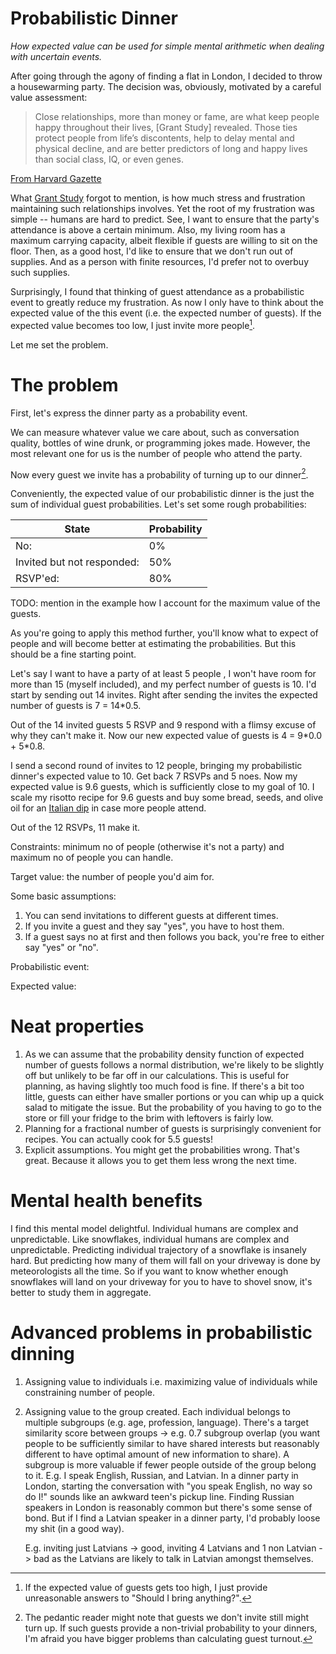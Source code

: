 # Probabilistic Dinner

_How expected value can be used for simple mental arithmetic when dealing with uncertain events._

After going through the agony of finding a flat in London, I decided to throw a housewarming party.
The decision was, obviously, motivated by a careful value assessment:

> Close relationships, more than money or fame, are what keep people happy throughout their lives, [Grant Study] revealed.
> Those ties protect people from life’s discontents, help to delay mental and physical decline, and are better predictors of long and happy lives than social class, IQ, or even genes.

[From Harvard Gazette](https://news.harvard.edu/gazette/story/2017/04/over-nearly-80-years-harvard-study-has-been-showing-how-to-live-a-healthy-and-happy-life/)

What [Grant Study](https://en.wikipedia.org/wiki/Grant\_Study) forgot to mention, is how much stress and frustration maintaining such relationships involves.
Yet the root of my frustration was simple -- humans are hard to predict.
See, I want to ensure that the party's attendance is above a certain minimum.
Also, my living room has a maximum carrying capacity, albeit flexible if guests are willing to sit on the floor.
Then, as a good host, I'd like to ensure that we don't run out of supplies.
And as a person with finite resources, I'd prefer not to overbuy such supplies.

Surprisingly, I found that thinking of guest attendance as a probabilistic event to greatly reduce my frustration.
As now I only have to think about the expected value of the this event (i.e. the expected number of guests).
If the expected value becomes too low, I just invite more people[^1].

Let me set the problem.

# The problem

First, let's express the dinner party as a probability event.

We can measure whatever value we care about, such as conversation quality, bottles of wine drunk, or programming jokes made.
However, the most relevant one for us is the number of people who attend the party.

Now every guest we invite has a probability of turning up to our dinner[^2].

Conveniently, the expected value of our probabilistic dinner is the just the sum of individual guest probabilities.
Let's set some rough probabilities:

| State | Probability |
|--|--|
|No:| 0% |
|Invited but not responded: | 50% |
|RSVP'ed: | 80% |

TODO: mention in the example how I account for the maximum value of the guests.

As you're going to apply this method further, you'll know what to expect of people and will become better at estimating the probabilities.
But this should be a fine starting point.

Let's say I want to have a party of at least 5 people , I won't have room for more than 15 (myself included), and my perfect number of guests is 10.
I'd start by sending out 14 invites.
Right after sending the invites the expected number of guests is 7 = 14\*0.5.

Out of the 14 invited guests 5 RSVP and 9 respond with a flimsy excuse of why they can't make it.
Now our new expected value of guests is 4 = 9\*0.0 + 5\*0.8.

I send a second round of invites to 12 people, bringing my probabilistic dinner's expected value to 10.
Get back 7 RSVPs and 5 noes.
Now my expected value is 9.6 guests, which is sufficiently close to my goal of 10.
I scale my risotto recipe for 9.6 guests and buy some bread, seeds, and olive oil for an [Italian dip](https://lifeloveandgoodfood.com/olive-oil-bread-dip/) in case more people attend.

Out of the 12 RSVPs, 11 make it.


Constraints: minimum no of people (otherwise it's not a party) and maximum no of people you can handle.

Target value: the number of people you'd aim for.

Some basic assumptions:

1. You can send invitations to different guests at different times.
1. If you invite a guest and they say "yes", you have to host them.
1. If a guest says no at first and then follows you back, you're free to either say "yes" or "no".

Probabilistic event:

Expected value:


# Neat properties

1. As we can assume that the probability density function of expected number of guests follows a normal distribution, we're likely to be slightly off but unlikely to be far off in our calculations.
    This is useful for planning, as having slightly too much food is fine.
    If there's a bit too little, guests can either have smaller portions or you can whip up a quick salad to mitigate the issue.
    But the probability of you having to go to the store or fill your fridge to the brim with leftovers is fairly low.
2. Planning for a fractional number of guests is surprisingly convenient for recipes.
    You can actually cook for 5.5 guests!
3. Explicit assumptions.
    You might get the probabilities wrong.
    That's great.
    Because it allows you to get them less wrong the next time.

# Mental health benefits

I find this mental model delightful.
Individual humans are complex and unpredictable.
Like snowflakes, individual humans are complex and unpredictable.
Predicting individual trajectory of a snowflake is insanely hard.
But predicting how many of them will fall on your driveway is done by meteorologists all the time.
So if you want to know whether enough snowflakes will land on your driveway for you to have to shovel snow, it's better to study them in aggregate.

# Advanced problems in probabilistic dinning

1. Assigning value to individuals i.e. maximizing value of individuals while constraining number of people.
2. Assigning value to the group created.
    Each individual belongs to multiple subgroups (e.g. age, profession, language).
    There's a target similarity score between groups -> e.g. 0.7 subgroup overlap (you want people to be sufficiently similar to have shared interests but reasonably different to have optimal amount of new information to share).
    A subgroup is more valuable if fewer people outside of the group belong to it.
    E.g. I speak English, Russian, and Latvian.
    In a dinner party in London, starting the conversation with "you speak English, no way so do I!" sounds like an awkward teen's pickup line.
    Finding Russian speakers in London is reasonably common but there's some sense of bond.
    But if I find a Latvian speaker in a dinner party, I'd probably loose my shit (in a good way).

    E.g. inviting just Latvians -> good, inviting 4 Latvians and 1 non Latvian -> bad as the Latvians are likely to talk in Latvian amongst themselves.

[^1]: If the expected value of guests gets too high, I just provide unreasonable answers to "Should I bring anything?".
[^2]: The pedantic reader might note that guests we don't invite still might turn up. If such guests provide a non-trivial probability to your dinners, I'm afraid you have bigger problems than calculating guest turnout.
